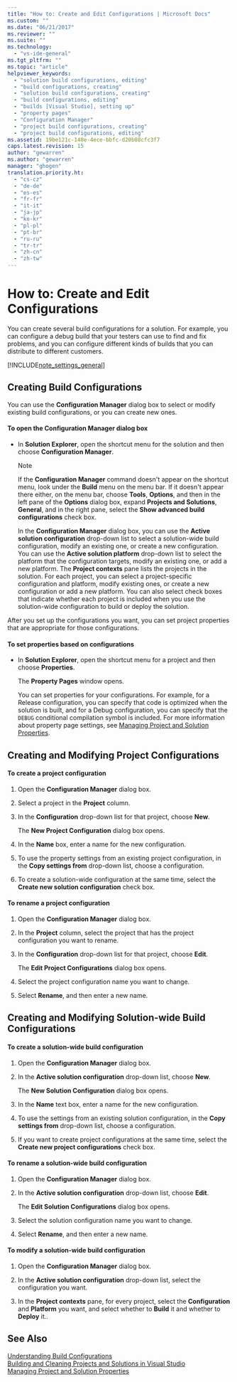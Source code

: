 ```yaml
---
title: "How to: Create and Edit Configurations | Microsoft Docs"
ms.custom: ""
ms.date: "06/21/2017"
ms.reviewer: ""
ms.suite: ""
ms.technology: 
  - "vs-ide-general"
ms.tgt_pltfrm: ""
ms.topic: "article"
helpviewer_keywords: 
  - "solution build configurations, editing"
  - "build configurations, creating"
  - "solution build configurations, creating"
  - "build configurations, editing"
  - "builds [Visual Studio], setting up"
  - "property pages"
  - "Configuration Manager"
  - "project build configurations, creating"
  - "project build configurations, editing"
ms.assetid: 19be121c-148e-4ece-bbfc-d20b08cfc3f7
caps.latest.revision: 15
author: "gewarren"
ms.author: "gewarren"
manager: "ghogen"
translation.priority.ht: 
  - "cs-cz"
  - "de-de"
  - "es-es"
  - "fr-fr"
  - "it-it"
  - "ja-jp"
  - "ko-kr"
  - "pl-pl"
  - "pt-br"
  - "ru-ru"
  - "tr-tr"
  - "zh-cn"
  - "zh-tw"
---
```

# How to: Create and Edit Configurations
You can create several build configurations for a solution. For example, you can configure a debug build that your testers can use to find and fix problems, and you can configure different kinds of builds that you can distribute to different customers.  

 [!INCLUDE[note_settings_general](../data-tools/includes/note_settings_general_md.md)]  

## Creating Build Configurations  
 You can use the **Configuration Manager** dialog box to select or modify existing build configurations, or you can create new ones.  

#### To open the Configuration Manager dialog box  

-   In **Solution Explorer**, open the shortcut menu for the solution and then choose **Configuration Manager**.  

    > [!NOTE]
    >  If the **Configuration Manager** command doesn't appear on the shortcut menu, look under the **Build** menu on the menu bar. If it doesn't appear there either, on the menu bar, choose **Tools**, **Options**, and then in the left pane of the **Options** dialog box, expand **Projects and Solutions**, **General**, and in the right pane, select the **Show advanced build configurations** check box.  

     In the **Configuration Manager** dialog box, you can use the **Active solution configuration** drop-down list to select a solution-wide build configuration, modify an existing one, or create a new configuration. You can use the **Active solution platform** drop-down list to select the platform that the configuration targets, modify an existing one, or add a new platform. The **Project contexts** pane lists the projects in the solution. For each project, you can select a project-specific configuration and platform, modify existing ones, or create a new configuration or add a new platform. You can also select check boxes that indicate whether each project is included when you use the solution-wide configuration to build or deploy the solution.  

 After you set up the configurations you want, you can set project properties that are appropriate for those configurations.  

#### To set properties based on configurations  

-   In **Solution Explorer**, open the shortcut menu for a project and then choose **Properties**.  

     The  **Property Pages** window opens.  

     You can set properties for your configurations. For example, for a Release configuration, you can specify that code is optimized when the solution is built, and for a Debug configuration, you can specify that the `DEBUG` conditional compilation symbol is included. For more information about property page settings, see [Managing Project and Solution Properties](../ide/managing-project-and-solution-properties.md).  

## Creating and Modifying Project Configurations  

#### To create a project configuration  

1.  Open the **Configuration Manager** dialog box.  

2.  Select a project in the **Project** column.  

3.  In the **Configuration** drop-down list for that project, choose **New**.  

     The **New Project Configuration** dialog box opens.  

4.  In the **Name** box, enter a name for the new configuration.  

5.  To use the property settings from an existing project configuration,  in the **Copy settings from** drop-down list, choose a configuration.  

6.  To create a solution-wide configuration at the same time, select the **Create new solution configuration** check box.  

#### To rename a project configuration  

1.  Open the **Configuration Manager** dialog box.  

2.  In the **Project** column, select the project that has the project configuration you want to rename.  

3.  In the **Configuration** drop-down list for that project, choose **Edit**.  

     The **Edit Project Configurations** dialog box opens.  

4.  Select the project configuration name you want to change.  

5.  Select **Rename**, and then enter a new name.  

## Creating and Modifying Solution-wide Build Configurations  

#### To create a solution-wide build configuration  

1.  Open the **Configuration Manager** dialog box.  

2.  In the **Active solution configuration** drop-down list, choose **New**.  

     The **New Solution Configuration** dialog box opens.  

3.  In the **Name** text box, enter a name for the new configuration.  

4.  To use the settings from an existing solution configuration, in the **Copy settings from** drop-down list, choose a configuration.  

5.  If you want to create project configurations at the same time, select the **Create new project configurations** check box.  

#### To rename a solution-wide build configuration  

1.  Open the **Configuration Manager** dialog box.  

2.  In the **Active solution configuration** drop-down list, choose **Edit**.  

     The **Edit Solution Configurations** dialog box opens.  

3.  Select the solution configuration name you want to change.  

4.  Select **Rename**, and then enter a new name.  

#### To modify a solution-wide build configuration  

1.  Open the **Configuration Manager** dialog box.  

2.  In the **Active solution configuration** drop-down list, select the configuration you want.  

3.  In the **Project contexts** pane, for every project, select the **Configuration** and **Platform** you want, and select whether to **Build** it and whether to **Deploy** it..  

## See Also  
 [Understanding Build Configurations](../ide/understanding-build-configurations.md)   
 [Building and Cleaning Projects and Solutions in Visual Studio](../ide/building-and-cleaning-projects-and-solutions-in-visual-studio.md)   
 [Managing Project and Solution Properties](managing-project-and-solution-properties.md)

